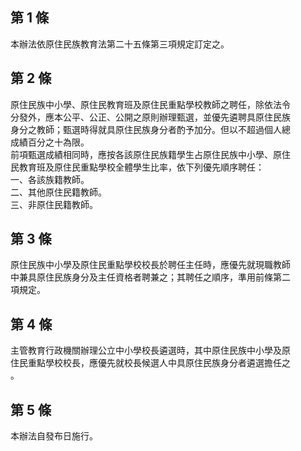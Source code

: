 第 1 條
-------
本辦法依原住民族教育法第二十五條第三項規定訂定之。

第 2 條
-------
原住民族中小學、原住民教育班及原住民重點學校教師之聘任，除依法令  
分發外，應本公平、公正、公開之原則辦理甄選，並優先遴聘具原住民族  
身分之教師；甄選時得就具原住民族身分者酌予加分。但以不超過個人總  
成績百分之十為限。  
前項甄選成績相同時，應按各該原住民族籍學生占原住民族中小學、原住  
民教育班及原住民重點學校全體學生比率，依下列優先順序聘任：  
一、各該族籍教師。  
二、其他原住民籍教師。  
三、非原住民籍教師。

第 3 條
-------
原住民族中小學及原住民重點學校校長於聘任主任時，應優先就現職教師  
中兼具原住民族身分及主任資格者聘兼之；其聘任之順序，準用前條第二  
項規定。

第 4 條
-------
主管教育行政機關辦理公立中小學校長遴選時，其中原住民族中小學及原  
住民重點學校校長，應優先就校長候選人中具原住民族身分者遴選擔任之  
。

第 5 條
-------
本辦法自發布日施行。

